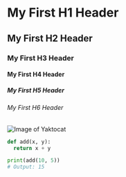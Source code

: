 # My First H1 Header

## My First H2 Header

### My First H3 Header

#### My First H4 Header

##### My First H5 Header

###### My First H6 Header

![Image of Yaktocat](https://octodex.github.com/images/yaktocat.png)

```python
def add(x, y):
  return x + y

print(add(10, 5))
# Output: 15
```
